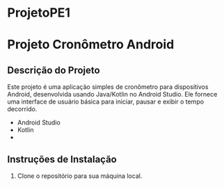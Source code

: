 # ProjetoPE1

# Projeto Cronômetro Android

## Descrição do Projeto

Este projeto é uma aplicação simples de cronômetro para dispositivos Android, desenvolvida usando Java/Kotlin no Android Studio. Ele fornece uma interface de usuário básica para iniciar, pausar e exibir o tempo decorrido.

- Android Studio
- Kotlin
- 
## Instruções de Instalação

1. Clone o repositório para sua máquina local.
   ```bash git clone https://github.com/CarlosAlbertoSiqueira/ProjetoPE1

